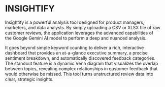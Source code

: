 # INSIGHTIFY
 Insightify is a powerful analysis tool designed for product managers, marketers, and data analysts. By simply uploading a CSV or XLSX file of raw customer reviews, the application leverages the advanced capabilities of the Google Gemini AI model to perform a deep and nuanced analysis.

It goes beyond simple keyword counting to deliver a rich, interactive dashboard that provides an at-a-glance executive summary, a precise sentiment breakdown, and automatically discovered feedback categories. The standout feature is a dynamic Venn diagram that visualizes the overlap between topics, revealing complex relationships in customer feedback that would otherwise be missed. This tool turns unstructured review data into clear, strategic insights.


